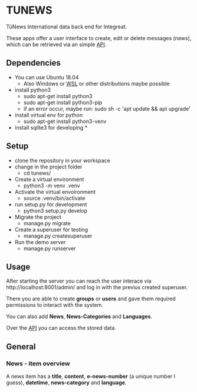 # TUNEWS

TüNews International data back end for Integreat.

These apps offer a user interface to create, edit or delete messages (news), which can be retrieved via an simple [API](doc/api.md).

## Dependencies

* You can use Ubuntu 18.04
  * Also Windows or [WSL](https://docs.microsoft.com/de-de/windows/wsl/install-win10) or other distributions maybe possible
* install python3
    * sudo apt-get install python3
    * sudo apt-get install python3-pip
    * if an error occur, maybe run: sudo sh -c 'apt update && apt upgrade'
* install virtual env for python
    * sudo apt-get install python3-venv
* install sqlite3 for developing
    * 

## Setup

* clone the repository in your workspace
* change in the project folder
    * cd tunews/
* Create a virtual environment
    * python3 -m venv .venv
* Activate the virtual envoironment
    * source .venv/bin/activate
* run setup.py for development
    * python3 setup.py develop
* Migrate the project
    * manage.py migrate
* Create a superuser for testing
    * manage.py createsuperuser
* Run the demo server
    * manage.py runserver

## Usage

After starting the server you can reach the user interace via http://localhost:8001/admin/ and log in with the previus created superuser.

There you are able to create **groups** or **users** and gave them required permissions to interact with the system.

You can also add **News**, **News-Categories** and **Languages**.

Over the [API](doc/api.md) you can access the stored data.

## General

### News - item overview

A news item has a **title**, **content**, **e-news-number** (a unique number I guess), **datetime**, **news-category** and **language**.
